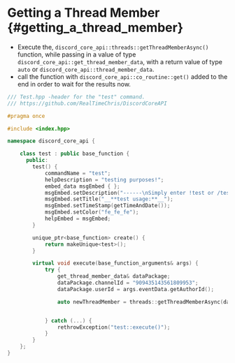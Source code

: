 Getting a Thread Member {#getting_a_thread_member}
============
- Execute the, `discord_core_api::threads::getThreadMemberAsync()` function, while passing in a value of type `discord_core_api::get_thread_member_data`, with a return value of type `auto` or `discord_core_api::thread_member_data`.
- call the function with `discord_core_api::co_routine::get()` added to the end in order to wait for the results now.

```cpp
/// Test.hpp -header for the "test" command.
/// https://github.com/RealTimeChris/DiscordCoreAPI

#pragma once

#include <index.hpp>

namespace discord_core_api {

	class test : public base_function {
	  public:
		test() {
			commandName = "test";
			helpDescription = "testing purposes!";
			embed_data msgEmbed { };
			msgEmbed.setDescription("------\nSimply enter !test or /test!\n------");
			msgEmbed.setTitle("__**test usage:**__");
			msgEmbed.setTimeStamp(getTimeAndDate());
			msgEmbed.setColor("fe_fe_fe");
			helpEmbed = msgEmbed;
		}

		unique_ptr<base_function> create() {
			return makeUnique<test>();
		}

		virtual void execute(base_function_arguments& args) {
			try {
				get_thread_member_data& dataPackage;
				dataPackage.channelId = "909435143561809953";
				dataPackage.userId = args.eventData.getAuthorId();

				auto newThreadMember = threads::getThreadMemberAsync(dataPackage).get();


			} catch (...) {
				rethrowException("test::execute()");
			}
		}
	};
}
```
